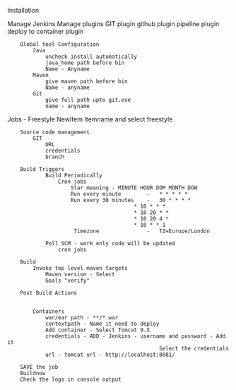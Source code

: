 

Installation

Manage Jenkins
        Manage plugins
            GIT plugin
            github plugin
            pipeline plugin
            deploy to container plugin

        Global tool Configuration
            Java
                uncheck install automatically
                java_home path before bin
                Name - Anyname
            Maven
                give maven path before bin
                Name - anyname
            Git
                give full path upto git.exe
                name - anyname

Jobs - Freestyle
    NewItem
        Itemname and select freestyle

        Source code management
            GIT 
                URL
                credentials
                branch

        Build Triggers
                Build Periodically
                    Cron jobs
                        Star meaning - MINUTE HOUR DOM MONTH DOW
                        Run every minute        -   * * * * *
                        Run every 30 minutes    -   30 * * * *
                                            * 10 * * *
                                            * 10 20 * *
                                            * 10 20 4 *
                                            * 10 * * 1
                         Timezone               -   TZ=Europe/London
                
                Poll SCM - work only code will be updated
                    cron jobs
                        
        Build
            Invoke top level maven targets
                Maven version - Select
                Goals "verify"

        Post Build Actions


            Containers
                war/ear path - **/*.war
                contextpath - Name it need to deploy
                Add container - Select Tomcat 9.X
                credentials - ADD - Jenkins - username and password - Add it
                                                    Select the credentials
                url - tomcat url - http://localhost:8081/

        SAVE the job
        Buildnow
        Check the logs in console output



